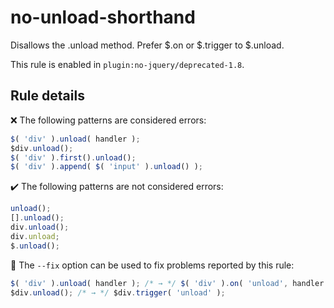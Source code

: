# no-unload-shorthand

Disallows the .unload method. Prefer $.on or $.trigger to $.unload.

This rule is enabled in `plugin:no-jquery/deprecated-1.8`.

## Rule details

❌ The following patterns are considered errors:
```js
$( 'div' ).unload( handler );
$div.unload();
$( 'div' ).first().unload();
$( 'div' ).append( $( 'input' ).unload() );
```

✔️ The following patterns are not considered errors:
```js
unload();
[].unload();
div.unload();
div.unload;
$.unload();
```

🔧 The `--fix` option can be used to fix problems reported by this rule:
```js
$( 'div' ).unload( handler ); /* → */ $( 'div' ).on( 'unload', handler );
$div.unload(); /* → */ $div.trigger( 'unload' );
```
